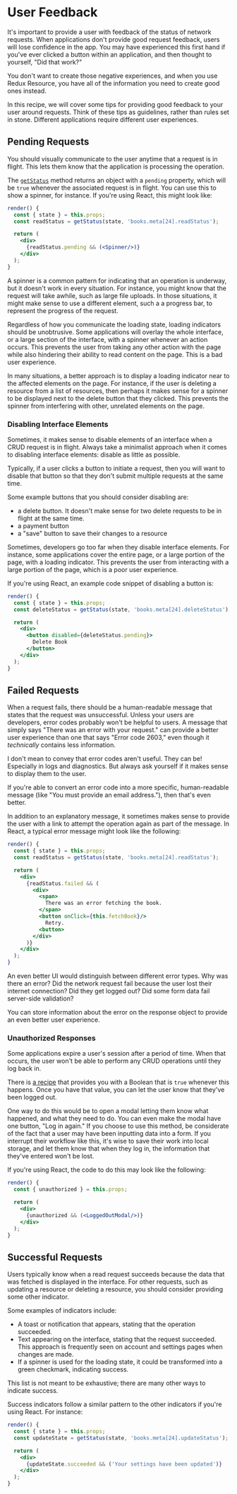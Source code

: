 # User Feedback

It's important to provide a user with feedback of the status of network requests. When applications don't provide good request feedback, users will lose confidence in the app. You may have experienced this first hand if you've ever clicked a button within an application, and then thought to yourself, "Did that work?"

You don't want to create those negative experiences, and when you use Redux Resource, you have all of the information you need to create good ones instead.

In this recipe, we will cover some tips for providing good feedback to your user around requests. Think of these tips as guidelines, rather than rules set in stone. Different applications require different user experiences.

## Pending Requests

You should visually communicate to the user anytime that a request is in flight. This lets them know that the application is processing the operation.

The [`getStatus`](../api-reference/getstatus.md) method returns an object with a `pending` property, which will be `true` whenever the associated request is in flight. You can use this to show a spinner, for instance. If you're using React, this might look like:

```jsx
render() {
  const { state } = this.props;
  const readStatus = getStatus(state, 'books.meta[24].readStatus');

  return (
    <div>
      {readStatus.pending && (<Spinner/>)}
    </div>
  );
}
```

A spinner is a common pattern for indicating that an operation is underway, but it doesn't work in every situation. For instance, you might know that the request will take awhile, such as large file uploads. In those situations, it might make sense to use a different element, such a a progress bar, to represent the progress of the request.

Regardless of how you communicate the loading state, loading indicators should be unobtrusive. Some applications will overlay the whole interface, or a large section of the interface, with a spinner whenever an action occurs. This prevents the user from taking any other action with the page while also hindering their ability to read content on the page. This is a bad user experience.

In many situations, a better approach is to display a loading indicator near to the affected elements on the page. For instance, if the user is deleting a resource from a list of resources, then perhaps it makes sense for a spinner to be displayed next to the delete button that they clicked. This prevents the spinner from interfering with other, unrelated elements on the page.

### Disabling Interface Elements

Sometimes, it makes sense to disable elements of an interface when a CRUD request is in flight. Always take a minimalist approach when it comes to disabling interface elements: disable as little as possible.

Typically, if a user clicks a button to initiate a request, then you will want to disable that button so that they don't submit multiple requests at the same time.

Some example buttons that you should consider disabling are:

* a delete button. It doesn't make sense for two delete requests to be in flight at the same time.
* a payment button
* a "save" button to save their changes to a resource

Sometimes, developers go too far when they disable interface elements. For instance, some applications cover the entire page, or a large portion of the page, with a loading indicator. This prevents the user from interacting with a large portion of the page, which is a poor user experience.

If you're using React, an example code snippet of disabling a button is:

```jsx
render() {
  const { state } = this.props;
  const deleteStatus = getStatus(state, 'books.meta[24].deleteStatus');

  return (
    <div>
      <button disabled={deleteStatus.pending}>
        Delete Book
      </button>
    </div>
  );
}
```

## Failed Requests

When a request fails, there should be a human-readable message that states that the request was unsuccessful. Unless your users are developers, error codes probably won't be helpful to users. A message that simply says "There was an error with your request." can provide a better user experience than one that says "Error code 2603," even though it _technically_ contains less information.

I don't mean to convey that error codes aren't useful. They can be! Especially in logs and diagnostics. But always ask yourself if it makes sense to display them to the user.

If you're able to convert an error code into a more specific, human-readable message \(like "You must provide an email address."\), then that's even better.

In addition to an explanatory message, it sometimes makes sense to provide the user with a link to attempt the operation again as part of the message. In React, a typical error message might look like the following:

```jsx
render() {
  const { state } = this.props;
  const readStatus = getStatus(state, 'books.meta[24].readStatus');

  return (
    <div>
      {readStatus.failed && (
        <div>
          <span>
            There was an error fetching the book.
          </span>
          <button onClick={this.fetchBook}/>
            Retry.
          <button>
        </div>  
      )}
    </div>
  );
}
```

An even better UI would distinguish between different error types. Why was there an error? Did the network request fail because the user lost their internet connection? Did they get logged out? Did some form data fail server-side validation?

You can store information about the error on the response object to provide an even better user experience.

### Unauthorized Responses

Some applications expire a user's session after a period of time. When that occurs, the user won't be able to perform any CRUD operations until they log back in.

There is [a recipe](unauthorized-responses.md) that provides you with a Boolean that is `true` whenever this happens. Once you have that value, you can let the user know that they've been logged out.

One way to do this would be to open a modal letting them know what happened, and what they need to do. You can even make the modal have one button, "Log in again." If you choose to use this method, be considerate of the fact that a user may have been inputting data into a form. If you interrupt their workflow like this, it's wise to save their work into local storage, and let them know that when they log in, the information that they've entered won't be lost.

If you're using React, the code to do this may look like the following:

```jsx
render() {
  const { unauthorized } = this.props;

  return (
    <div>
      {unauthorized && (<LoggedOutModal/>)}
    </div>
  );
}
```

## Successful Requests

Users typically know when a read request succeeds because the data that was fetched is displayed in the interface. For other requests, such as updating a resource or deleting a resource, you should consider providing some other indicator.

Some examples of indicators include:

* A toast or notification that appears, stating that the operation succeeded.
* Text appearing on the interface, stating that the request succeeded. This approach is frequently seen on account and settings pages when changes are made.
* If a spinner is used for the loading state, it could be transformed into a green checkmark, indicating success.

This list is not meant to be exhaustive; there are many other ways to indicate success.

Success indicators follow a similar pattern to the other indicators if you're using React. For instance:

```jsx
render() {
  const { state } = this.props;
  const updateState = getStatus(state, 'books.meta[24].updateStatus');

  return (
    <div>
      {updateState.succeeded && ('Your settings have been updated')}
    </div>
  );
}
```

